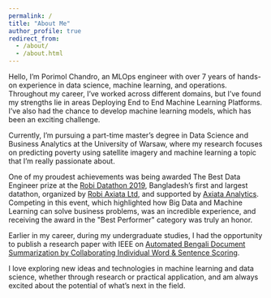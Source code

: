 ```yaml
---
permalink: /
title: "About Me"
author_profile: true
redirect_from: 
  - /about/
  - /about.html
---
```


Hello, I’m Porimol Chandro, an MLOps engineer with over 7 years of hands-on experience in data science, machine learning, and operations. Throughout my career, I’ve worked across different domains, but I’ve found my strengths lie in areas Deploying End to End Machine Learning Platforms. I’ve also had the chance to develop machine learning models, which has been an exciting challenge.

Currently, I’m pursuing a part-time master’s degree in Data Science and Business Analytics at the University of Warsaw, where my research focuses on predicting poverty using satellite imagery and machine learning a topic that I’m really passionate about.

One of my proudest achievements was being awarded The Best Data Engineer prize at the [Robi Datathon 2019](https://www.robi.com.bd/en/corporate/news-room/press-release/robi-organizes-the-countrys-first-ever-datathon), Bangladesh’s first and largest datathon, organized by [Robi Axiata Ltd](https://www.robi.com.bd/en), and supported by [Axiata Analytics](https://www.axiata.com/). Competing in this event, which highlighted how Big Data and Machine Learning can solve business problems, was an incredible experience, and receiving the award in the "Best Performer" category was truly an honor.

Earlier in my career, during my undergraduate studies, I had the opportunity to publish a research paper with IEEE on [Automated Bengali Document Summarization by Collaborating Individual Word & Sentence Scoring](https://ieeexplore.ieee.org/abstract/document/8631926).

I love exploring new ideas and technologies in machine learning and data science, whether through research or practical application, and am always excited about the potential of what’s next in the field.
